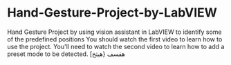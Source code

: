 # Hand-Gesture-Project-by-LabVIEW
Hand Gesture Project by using vision assistant in LabVIEW to identify some of the predefined positions
You should watch the first video to learn how to use the project.
You'll need to watch the second video to learn how to add a preset mode to be detected.
[هقسف {هيثخ
